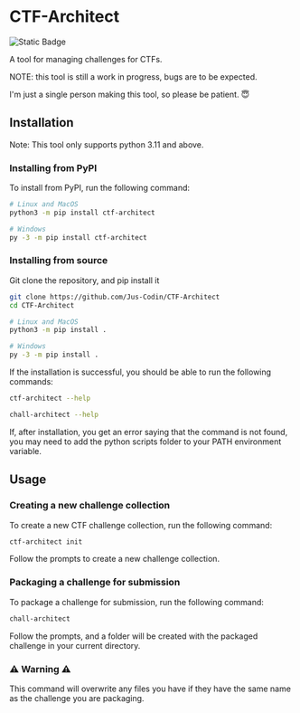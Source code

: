 # CTF-Architect

![Static Badge](https://img.shields.io/badge/python-3.11-blue)

A tool for managing challenges for CTFs.

NOTE: this tool is still a work in progress, bugs are to be expected.

I'm just a single person making this tool, so please be patient. 😇

## Installation

Note: This tool only supports python 3.11 and above.

### Installing from PyPI
To install from PyPI, run the following command:

```bash
# Linux and MacOS
python3 -m pip install ctf-architect

# Windows
py -3 -m pip install ctf-architect
```

### Installing from source

Git clone the repository, and pip install it
  
```bash
git clone https://github.com/Jus-Codin/CTF-Architect
cd CTF-Architect

# Linux and MacOS
python3 -m pip install .

# Windows
py -3 -m pip install .
```

If the installation is successful, you should be able to run the following commands:

```bash
ctf-architect --help

chall-architect --help
```

If, after installation, you get an error saying that the command is not found, you may need to add the python scripts folder to your PATH environment variable.

## Usage

### Creating a new challenge collection
To create a new CTF challenge collection, run the following command:

```bash
ctf-architect init
```

Follow the prompts to create a new challenge collection.

### Packaging a challenge for submission
To package a challenge for submission, run the following command:

```bash
chall-architect
```

Follow the prompts, and a folder will be created with the packaged challenge in your current directory.

### ⚠️ Warning ⚠️
This command will overwrite any files you have if they have the same name as the challenge you are packaging.